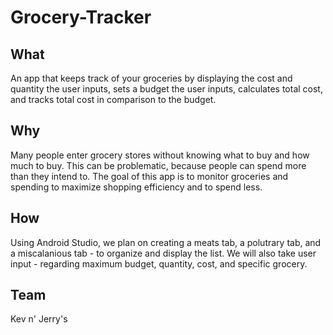 # Grocery-Tracker
## What
An app that keeps track of your groceries by displaying the cost and quantity the user inputs, sets a budget the user inputs, calculates total cost, and tracks total cost in comparison to the budget.
## Why
Many people enter grocery stores without knowing what to buy and how much to buy. This can be problematic, because people can spend more than they intend to. The goal of this app is to monitor groceries and spending to maximize shopping efficiency and to spend less.
## How
Using Android Studio, we plan on creating a meats tab, a polutrary tab, and a miscalanious tab - to organize and display the list. We will also take user input - regarding maximum budget, quantity, cost, and specific grocery.
## Team
Kev n' Jerry's
